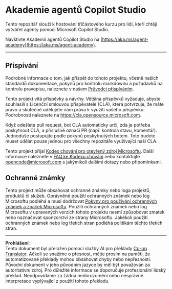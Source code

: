 <!--
CO_OP_TRANSLATOR_METADATA:
{
  "original_hash": "8bce990d8da924192fe923e852a19fbb",
  "translation_date": "2025-10-20T17:00:55+00:00",
  "source_file": "README.md",
  "language_code": "cs"
}
-->
# Akademie agentů Copilot Studio

Tento repozitář slouží k hostování tříčástového kurzu pro lidi, kteří chtějí vytvářet agenty pomocí Microsoft Copilot Studio.

Navštivte Akademii agentů Copilot Studio na [https://aka.ms/agent-academy](https://aka.ms/agent-academy).

---

## Přispívání

Podrobné informace o tom, jak přispět do tohoto projektu, včetně našich standardů dokumentace, pokynů pro kontrolu markdownu a požadavků na kontrolu pravopisu, naleznete v našem [Průvodci přispíváním](CONTRIBUTING.md).

Tento projekt vítá příspěvky a návrhy. Většina příspěvků vyžaduje, abyste souhlasili s
Licenční smlouvou přispěvatele (CLA), která potvrzuje, že máte právo a skutečně udělujete nám
práva k využití vašeho příspěvku. Podrobnosti naleznete na <https://cla.opensource.microsoft.com>.

Když odešlete pull request, bot CLA automaticky určí, zda je potřeba poskytnout
CLA, a příslušně označí PR (např. kontrola stavu, komentář). Jednoduše postupujte podle pokynů
poskytnutých botem. Toto budete muset udělat pouze jednou pro všechny repozitáře využívající naši CLA.

Tento projekt přijal [Kodex chování pro otevřený zdroj Microsoftu](https://opensource.microsoft.com/codeofconduct/).
Další informace naleznete v [FAQ ke Kodexu chování](https://opensource.microsoft.com/codeofconduct/faq/) nebo
kontaktujte [opencode@microsoft.com](mailto:opencode@microsoft.com) s jakýmikoli dalšími dotazy nebo připomínkami.

## Ochranné známky

Tento projekt může obsahovat ochranné známky nebo loga projektů, produktů či služeb. Oprávněné použití ochranných známek nebo log Microsoftu podléhá a musí dodržovat
[Pokyny pro používání ochranných známek a značek Microsoftu](https://www.microsoft.com/legal/intellectualproperty/trademarks/usage/general).
Použití ochranných známek nebo log Microsoftu v upravených verzích tohoto projektu nesmí způsobovat zmatek nebo naznačovat sponzorství ze strany Microsoftu.
Jakékoli použití ochranných známek nebo log třetích stran podléhá politikám těchto třetích stran.

---

**Prohlášení**:  
Tento dokument byl přeložen pomocí služby AI pro překlady [Co-op Translator](https://github.com/Azure/co-op-translator). Ačkoli se snažíme o přesnost, mějte prosím na paměti, že automatizované překlady mohou obsahovat chyby nebo nepřesnosti. Původní dokument v jeho původním jazyce by měl být považován za autoritativní zdroj. Pro důležité informace se doporučuje profesionální lidský překlad. Neodpovídáme za žádná nedorozumění nebo nesprávné interpretace vyplývající z použití tohoto překladu.